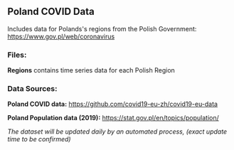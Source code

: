 ## Poland COVID Data

Includes data for Polands's regions from the Polish Government: https://www.gov.pl/web/coronavirus
 
 
### Files:

**Regions** contains time series data for each Polish Region


### Data Sources:

**Poland COVID data:** https://github.com/covid19-eu-zh/covid19-eu-data

**Poland Population data (2019):** https://stat.gov.pl/en/topics/population/


_The dataset will be updated daily by an automated process, (exact update time to be confirmed)_
